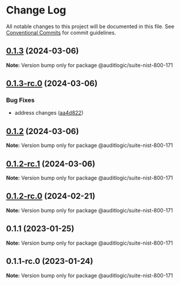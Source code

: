 # Change Log

All notable changes to this project will be documented in this file.
See [Conventional Commits](https://conventionalcommits.org) for commit guidelines.

## [0.1.3](https://github.com/auditlogic/suite/compare/@auditlogic/suite-nist-800-171@0.1.2...@auditlogic/suite-nist-800-171@0.1.3) (2024-03-06)

**Note:** Version bump only for package @auditlogic/suite-nist-800-171





## [0.1.3-rc.0](https://github.com/auditlogic/suite/compare/@auditlogic/suite-nist-800-171@0.1.2...@auditlogic/suite-nist-800-171@0.1.3-rc.0) (2024-03-06)


### Bug Fixes

* address changes ([aa4d822](https://github.com/auditlogic/suite/commit/aa4d822b1a267d013024ed7ab5448aaf6e4b8299))





## [0.1.2](https://github.com/auditlogic/suite/compare/@auditlogic/suite-nist-800-171@0.1.1...@auditlogic/suite-nist-800-171@0.1.2) (2024-03-06)

**Note:** Version bump only for package @auditlogic/suite-nist-800-171





## [0.1.2-rc.1](https://github.com/auditlogic/suite/compare/@auditlogic/suite-nist-800-171@0.1.2-rc.0...@auditlogic/suite-nist-800-171@0.1.2-rc.1) (2024-03-06)

**Note:** Version bump only for package @auditlogic/suite-nist-800-171





## [0.1.2-rc.0](https://github.com/auditlogic/suite/compare/@auditlogic/suite-nist-800-171@0.1.1...@auditlogic/suite-nist-800-171@0.1.2-rc.0) (2024-02-21)

**Note:** Version bump only for package @auditlogic/suite-nist-800-171





## 0.1.1 (2023-01-25)

**Note:** Version bump only for package @auditlogic/suite-nist-800-171





## 0.1.1-rc.0 (2023-01-24)

**Note:** Version bump only for package @auditlogic/suite-nist-800-171
